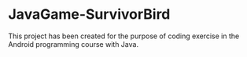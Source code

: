 # JavaGame-SurvivorBird

This project has been created for the purpose of coding exercise in the Android programming course with Java.
